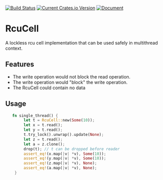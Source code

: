 [![Build Status](https://github.com/Xudong-Huang/rcu_cell/workflows/CI/badge.svg)](https://github.com/Xudong-Huang/rcu_cell/actions?query=workflow%3ACI+branch%3Amaster)
[![Current Crates.io Version](https://img.shields.io/crates/v/rcu_cell.svg)](https://crates.io/crates/rcu_cell)
[![Document](https://img.shields.io/badge/doc-rcu_cell-green.svg)](https://docs.rs/rcu_cell)

# RcuCell

A lockless rcu cell implementation that can be used safely in multithread context.

## Features

- The write operation would not block the read operation.
- The write operation would "block" the write operation.
- The RcuCell could contain no data


## Usage

```rust
   fn single_thread() {
        let t = RcuCell::new(Some(10));
        let x = t.read();
        let y = t.read();
        t.try_lock().unwrap().update(None);
        let z = t.read();
        let a = z.clone();
        drop(t); // t can be dropped before reader
        assert_eq!(x.map(|v| *v), Some(10));
        assert_eq!(y.map(|v| *v), Some(10));
        assert_eq!(z.map(|v| *v), None);
        assert_eq!(a.map(|v| *v), None);
    }
```
